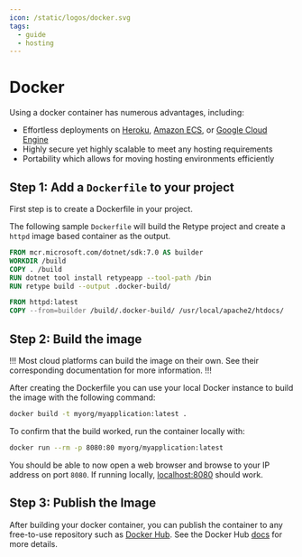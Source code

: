 ```yaml
---
icon: /static/logos/docker.svg
tags:
  - guide
  - hosting
---
```

# Docker

Using a docker container has numerous advantages, including:

- Effortless deployments on [Heroku](https://devcenter.heroku.com/categories/deploying-with-docker), [Amazon ECS](https://docs.docker.com/cloud/ecs-integration/), or [Google Cloud Engine](https://cloud.google.com/compute/docs/containers)
- Highly secure yet highly scalable to meet any hosting requirements
- Portability which allows for moving hosting environments efficiently

## Step 1: Add a `Dockerfile` to your project

First step is to create a Dockerfile in your project.

The following sample `Dockerfile` will build the Retype project and create a `httpd` image based container as the output.

```dockerfile # Dockerfile
FROM mcr.microsoft.com/dotnet/sdk:7.0 AS builder
WORKDIR /build
COPY . /build
RUN dotnet tool install retypeapp --tool-path /bin
RUN retype build --output .docker-build/

FROM httpd:latest
COPY --from=builder /build/.docker-build/ /usr/local/apache2/htdocs/
```

## Step 2: Build the image

!!!
Most cloud platforms can build the image on their own. See their corresponding documentation for more information.
!!!

After creating the Dockerfile you can use your local Docker instance to build the image with the following command:

```bash #
docker build -t myorg/myapplication:latest .
```

To confirm that the build worked, run the container locally with:

```bash #
docker run --rm -p 8080:80 myorg/myapplication:latest
```

You should be able to now open a web browser and browse to your IP address on port `8080`. If running locally, [localhost:8080](http://localhost:8080) should work.

## Step 3: Publish the Image

After building your docker container, you can publish the container to any free-to-use repository such as [Docker Hub](https://dockerhub.com/). See the Docker Hub [docs](https://docs.docker.com/docker-hub/) for more details.